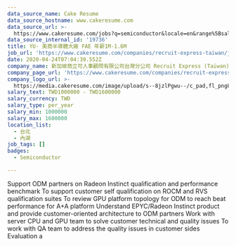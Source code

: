 ```yaml
---
data_source_name: Cake Resume
data_source_hostname: www.cakeresume.com
data_source_url: >-
  https://www.cakeresume.com/jobs?q=semiconductor&locale=en&range%5Bsalary_range%5D%5Bmin%5D=1000000
data_source_internal_id: '19736'
title: YU- 美商半導體大廠 FAE 年薪1M-1.6M
job_url: 'https://www.cakeresume.com/companies/recruit-express-taiwan/jobs/c4b195'
date: 2020-04-24T07:04:39.552Z
company_name: 新加坡商立可人事顧問有限公司台灣分公司 Recruit Express (Taiwan)
company_page_url: 'https://www.cakeresume.com/companies/recruit-express-taiwan'
company_logo_url: >-
  https://media.cakeresume.com/image/upload/s--8jzlPgwu--/c_pad,fl_png8,h_200,w_200/v1566176619/pxugexvfcc68sz5kf2sn.png
salary_text: TWD1000000 - TWD1600000
salary_currency: TWD
salary_type: per_year
salary_min: 1000000
salary_max: 1600000
location_list:
  - 台北
  - 內湖
job_tags: []
badges:
  - Semiconductor

---
```


Support ODM partners on Radeon Instinct qualification and performance benchmark To support customer self qualification on ROCM and RVS qualification suites To review GPU platform topology for ODM to reach beat performance for A+A platform Understand EPYC/Radeon Instinct product and provide customer-oriented architecture to ODM partners Work with server CPU and GPU team to solve customer technical and quality issues To work with QA team to address the quality issues in customer sides Evaluation a